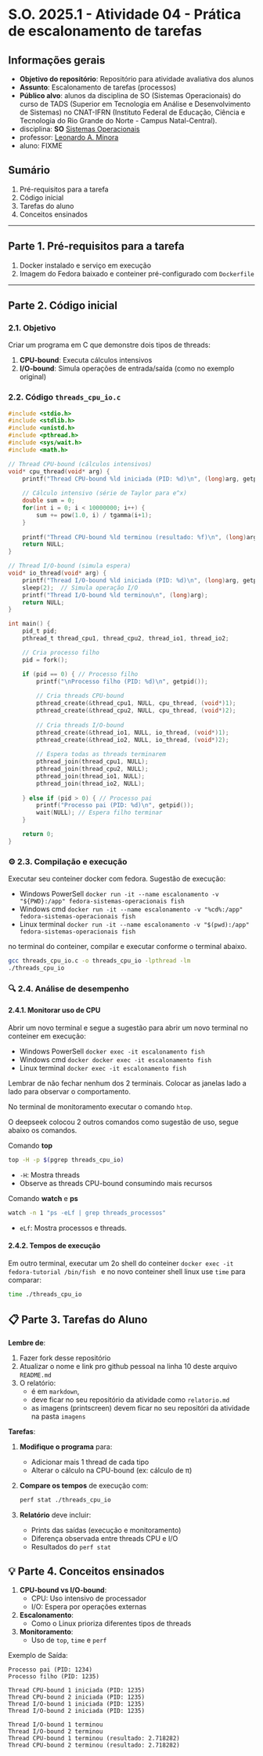 # S.O. 2025.1 - Atividade 04 - Prática de escalonamento de tarefas

## Informações gerais

- **Objetivo do repositório**: Repositório para atividade avaliativa dos alunos
- **Assunto**: Escalonamento de tarefas (processos)
- **Público alvo**: alunos da disciplina de SO (Sistemas Operacionais) do curso de TADS (Superior em Tecnologia em Análise e Desenvolvimento de Sistemas) no CNAT-IFRN (Instituto Federal de Educação, Ciência e Tecnologia do Rio Grande do Norte - Campus Natal-Central).
- disciplina: **SO** [Sistemas Operacionais](https://github.com/sistemas-operacionais/)
- professor: [Leonardo A. Minora](https://github.com/leonardo-minora)
- aluno: FIXME

## Sumário

1. Pré-requisitos para a tarefa
2. Código inicial
3. Tarefas do aluno
4. Conceitos ensinados

---

## Parte 1. Pré-requisitos para a tarefa

1. Docker instalado e serviço em execução
2. Imagem do Fedora baixado e conteiner pré-configurado com `Dockerfile`

---

## Parte 2. Código inicial

### 2.1. Objetivo
Criar um programa em C que demonstre dois tipos de threads:

1. **CPU-bound**: Executa cálculos intensivos
2. **I/O-bound**: Simula operações de entrada/saída (como no exemplo original)

### 2.2. Código `threads_cpu_io.c`

```c
#include <stdio.h>
#include <stdlib.h>
#include <unistd.h>
#include <pthread.h>
#include <sys/wait.h>
#include <math.h>

// Thread CPU-bound (cálculos intensivos)
void* cpu_thread(void* arg) {
    printf("Thread CPU-bound %ld iniciada (PID: %d)\n", (long)arg, getpid());
    
    // Cálculo intensivo (série de Taylor para e^x)
    double sum = 0;
    for(int i = 0; i < 10000000; i++) {
        sum += pow(1.0, i) / tgamma(i+1);
    }
    
    printf("Thread CPU-bound %ld terminou (resultado: %f)\n", (long)arg, sum);
    return NULL;
}

// Thread I/O-bound (simula espera)
void* io_thread(void* arg) {
    printf("Thread I/O-bound %ld iniciada (PID: %d)\n", (long)arg, getpid());
    sleep(2);  // Simula operação I/O
    printf("Thread I/O-bound %ld terminou\n", (long)arg);
    return NULL;
}

int main() {
    pid_t pid;
    pthread_t thread_cpu1, thread_cpu2, thread_io1, thread_io2;

    // Cria processo filho
    pid = fork();

    if (pid == 0) { // Processo filho
        printf("\nProcesso filho (PID: %d)\n", getpid());
        
        // Cria threads CPU-bound
        pthread_create(&thread_cpu1, NULL, cpu_thread, (void*)1);
        pthread_create(&thread_cpu2, NULL, cpu_thread, (void*)2);
        
        // Cria threads I/O-bound
        pthread_create(&thread_io1, NULL, io_thread, (void*)1);
        pthread_create(&thread_io2, NULL, io_thread, (void*)2);
        
        // Espera todas as threads terminarem
        pthread_join(thread_cpu1, NULL);
        pthread_join(thread_cpu2, NULL);
        pthread_join(thread_io1, NULL);
        pthread_join(thread_io2, NULL);
        
    } else if (pid > 0) { // Processo pai
        printf("Processo pai (PID: %d)\n", getpid());
        wait(NULL); // Espera filho terminar
    }

    return 0;
}
```

### ⚙️ 2.3. Compilação e execução

Executar seu conteiner docker com fedora.
Sugestão de execução:
- Windows PowerSell `docker run -it --name escalonamento -v "${PWD}:/app" fedora-sistemas-operacionais fish`
- Windows cmd `docker run -it --name escalonamento -v "%cd%:/app" fedora-sistemas-operacionais fish`
- Linux terminal `docker run -it --name escalonamento -v "$(pwd):/app" fedora-sistemas-operacionais fish`

no terminal do conteiner, compilar e executar conforme o terminal abaixo.

```bash
gcc threads_cpu_io.c -o threads_cpu_io -lpthread -lm
./threads_cpu_io
```

### 🔍 2.4. Análise de desempenho


#### 2.4.1. Monitorar uso de CPU

Abrir um novo terminal e segue a sugestão para abrir um novo terminal no conteiner em execução:
- Windows PowerSell `docker exec -it escalonamento fish`
- Windows cmd `docker docker exec -it escalonamento fish`
- Linux terminal `docker exec -it escalonamento fish`

Lembrar de não fechar nenhum dos 2 terminais.
Colocar as janelas lado a lado para observar o comportamento.

No terminal de monitoramento executar o comando `htop`.

O deepseek colocou 2 outros comandos como sugestão de uso, segue abaixo os comandos.

Comando **top**
```bash
top -H -p $(pgrep threads_cpu_io)
```

- `-H`: Mostra threads
- Observe as threads CPU-bound consumindo mais recursos

Comando **watch** e **ps**
```bash
watch -n 1 "ps -eLf | grep threads_processos"
```
- `eLf`: Mostra processos e threads.

#### 2.4.2. Tempos de execução

Em outro terminal, executar um 2o shell do conteiner `docker exec -it fedora-tutorial /bin/fish ` e no novo conteiner shell linux use `time` para comparar:

```bash
time ./threads_cpu_io
```

## 📋 Parte 3. Tarefas do Aluno

**Lembre de**:
1. Fazer fork desse repositório
2. Atualizar o nome e link pro github pessoal na linha 10 deste arquivo `README.md`
3. O relatório:
   - é em `markdown`, 
   - deve ficar no seu repositório da atividade como `relatorio.md`
   - as imagens (printscreen) devem ficar no seu repositóri da atividade na pasta `imagens`

**Tarefas**:

1. **Modifique o programa** para:
   - Adicionar mais 1 thread de cada tipo
   - Alterar o cálculo na CPU-bound (ex: cálculo de π)

5. **Compare os tempos** de execução com:
   ```bash
   perf stat ./threads_cpu_io
   ```

6. **Relatório** deve incluir:
   - Prints das saídas (execução e monitoramento)
   - Diferença observada entre threads CPU e I/O
   - Resultados do `perf stat`

## 💡 Parte 4. Conceitos ensinados

1. **CPU-bound vs I/O-bound**:
   - CPU: Uso intensivo de processador
   - I/O: Espera por operações externas
2. **Escalonamento**:
   - Como o Linux prioriza diferentes tipos de threads
3. **Monitoramento**:
   - Uso de `top`, `time` e `perf`

Exemplo de Saída:

```
Processo pai (PID: 1234)
Processo filho (PID: 1235)

Thread CPU-bound 1 iniciada (PID: 1235)
Thread CPU-bound 2 iniciada (PID: 1235)
Thread I/O-bound 1 iniciada (PID: 1235)
Thread I/O-bound 2 iniciada (PID: 1235)

Thread I/O-bound 1 terminou
Thread I/O-bound 2 terminou
Thread CPU-bound 1 terminou (resultado: 2.718282)
Thread CPU-bound 2 terminou (resultado: 2.718282)
```